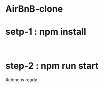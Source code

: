 # AirBnB-clone

<h1>setp-1 : npm install</h1> <br>
<h1>step-2 : npm run start </h1>

#clone is ready
